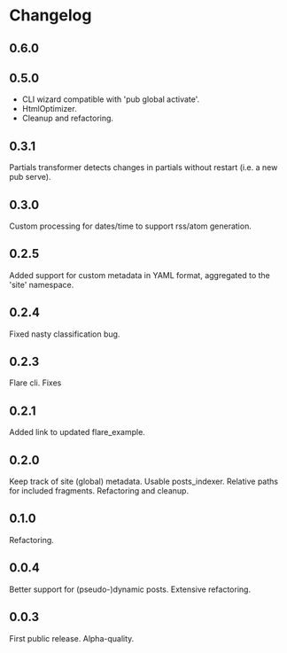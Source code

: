 # Changelog

## 0.6.0


## 0.5.0

- CLI wizard compatible with 'pub global activate'.
- HtmlOptimizer.
- Cleanup and refactoring.

## 0.3.1

Partials transformer detects changes in partials without restart (i.e. a new
pub serve).

## 0.3.0

Custom processing for dates/time to support rss/atom generation.

## 0.2.5

Added support for custom metadata in YAML format, aggregated to the 'site'
namespace.

## 0.2.4

Fixed nasty classification bug.

## 0.2.3

Flare cli.
Fixes

## 0.2.1

Added link to updated flare_example.

## 0.2.0

Keep track of site (global) metadata.
Usable posts_indexer.
Relative paths for included fragments.
Refactoring and cleanup.

## 0.1.0

Refactoring.

## 0.0.4

Better support for (pseudo-)dynamic posts.
Extensive refactoring.

## 0.0.3

First public release. Alpha-quality.
